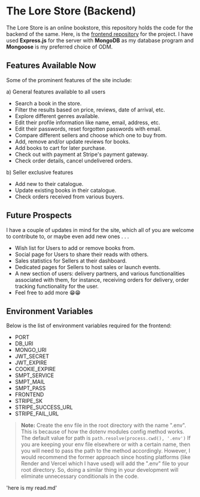 # The Lore Store (Backend)
The Lore Store is an online bookstore, this repository holds the code for the backend of the same. Here, is the [frontend repository](https://github.com/dhirajksharma/thelorestore-frontend) for the project. I have used **Express.js** for the server with **MongoDB** as my database program and **Mongoose** is my preferred choice of ODM.

## Features Available Now

Some of the prominent features of the site include:

a) General features available to all users
- Search a book in the store.
- Filter the results based on price, reviews, date of arrival, etc.
- Explore different genres available.
- Edit their profile information like name, email, address, etc.
- Edit their passwords, reset forgotten passwords with email.
- Compare different sellers and choose which one to buy from.
- Add, remove and/or update reviews for books.
- Add books to cart for later purchase.
- Check out with payment at Stripe's payment gateway.
- Check order details, cancel undelivered orders.

b) Seller exclusive features

- Add new to their catalogue.
- Update existing books in their catalogue.
- Check orders received from various buyers.

## Future Prospects

I have a couple of updates in mind for the site, which all of you are welcome to contribute to, or maybe even add new ones . . .

- Wish list for Users to add or remove books from.
- Social page for Users to share their reads with others.
- Sales statistics for Sellers at their dashboard.
- Dedicated pages for Sellers to host sales or launch events.
- A new section of users: delivery partners, and various functionalities associated with them, for instance, receiving orders for delivery, order tracking functionality for the user.
- Feel free to add more 😁😁

## Environment Variables

Below is the list of environment variables required for the frontend:

- PORT
- DB_URI
- MONGO_URI
- JWT_SECRET
- JWT_EXPIRE
- COOKIE_EXPIRE
- SMPT_SERVICE
- SMPT_MAIL
- SMPT_PASS
- FRONTEND
- STRIPE_SK
- STRIPE_SUCCESS_URL
- STRIPE_FAIL_URL

> **Note:** Create the env file in the root directory with the name ".env". This is because of how the dotenv modules config method works. The default value for path is `path.resolve(process.cwd(), '.env')` If you are keeping your env file elsewhere or with a certain name, then you will need to pass the path to the method accordingly. However, I would recommend the former approach since hosting platforms (like Render and Vercel which I have used) will add the ".env" file to your root directory. So, doing a similar thing in your development will eliminate unnecessary conditionals in the code.

'here is my read.md'
